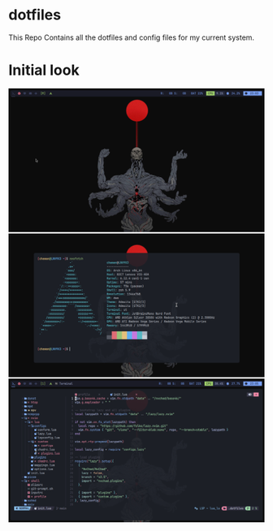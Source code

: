 # dotfiles
This Repo Contains all the dotfiles and config files for my current system.

# Initial look
![](./screenshots/initial_look.png)
![](./screenshots/neofetech.png)
![](./screenshots/nvim.png)
